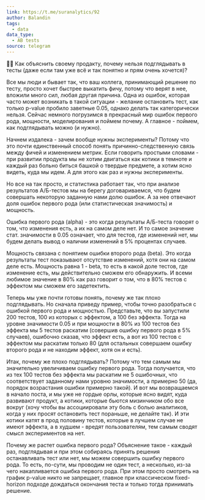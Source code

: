 ```yaml
---
link: https://t.me/suranalytics/92
author: Balandin
tags:
  - data
data_type:
  - AB tests
source: telegram
---
```

🤦‍♂️ Как объяснить своему продакту, почему нельзя подглядывать в тесты (даже если там уже всё и так понятно и прям очень хочется)?

Все мы люди и бывает так, что ваш коллега, принимающий решение по тесту, просто хочет быстрее выкатить фичу, потому что верят в нее, вложили много сил, любая другая причина. Одна из ошибок, которая часто может возникать в такой ситуации - желание остановить тест, как только p-value пробило заветные 0.05, однако делать так категорически нельзя. Сейчас немного погрузимся в прекрасный мир ошибок первого рода, мощности, моделирования и поймем почему. А главное - поймем, как подглядывать можно (и нужно). 

Начнем издалека - зачем вообще нужны эксперименты? Потому что это почти единственный способ понять причинно-следственную связь между фичей и изменением метрик. Если говорить простыми словами - при развитии продукта мы не хотим двигаться как котики в темноте и каждый раз больно биться башкой о твердые предмете, а хотим ясно видеть, куда мы идем. А для этого как раз и нужны эксперименты. 

Но все на так просто, и статистика работает так, что при анализе результатов А/Б-тестов мы на берегу договариваемся, что будем совершать некоторую заданную нами долю ошибок. А за нее отвечают доля ошибок первого рода (или статистическая значимость) и мощность. 

Ошибка первого рода (alpha) - это когда результаты А/Б-теста говорят о том, что изменения есть, а их на самом деле нет. И то самое значение стат. значимости в 0.05 означает, что для тестов, где изменений нет, мы будем делать вывод о наличии изменений в 5% процентах случаев.  

Мощность связана с понятием ошибки второго рода (beta).  Это когда результаты тест показывают отсутствие изменений, хотя они на самом деле есть. Мощность равна 1 - beta, то есть в какой доле тестов, где изменение есть, мы действительно сможем его обнаружить. И всеми любимое значение в 80% как раз говорит о том, что в 80% тестов с эффектом мы сможем его задетектить. 

Теперь мы уже почти готовы понять, почему же так плохо подглядывать. Но сначала приведу пример, чтобы точно разобраться с ошибкой первого рода и мощностью. Представьте, что вы запустили 200 тестов, 100 из которых с эффектом, а 100 без эффекта. Тогда на уровне значимости 0.05 и при мощности в 80% из 100 тестов без эффекта мы 5 тестов раскатим (совершив ошибку первого рода в 5% случаев), ошибочно сказав, что эффект есть, а вот из 100 тестов с эффектом мы раскатим только 80 (для остальных совершаем ошибку второго рода и не находим эффект, хотя он и есть).

Итак, почему же плохо подглядывать? Потому что тем самым мы значительно увеличиваем ошибку первого рода. Тогда получается, что из тех 100 тестов без эффекта мы раскатим не 5 ошибочных, что соответствует заданному нами уровню значимости, а примерно 50 (да, порядок возрастания ошибки примерно такой). И вот мы возвращаемся в начало поста, и мы уже не гордые орлы, которые ясно видят, куда развивают продукт, а котики, которые бьются мизинчиком обо все вокруг (хочу чтобы вы ассоциировали эту боль с болью аналитиков, когда у них просят остановить тест пораньше, не делайте так). И эти котики катят в прод половину тестов, которые в лучшем случае не имеют эффекта, а в худшем - вредят пользователям, тем самым сводят смысл экспериментов на нет. 

Почему же растет ошибка первого рода? Объяснение такое - каждый раз, подглядывая и при этом собираясь принять решения останавливать тест или нет, мы можем совершить ошибку первого рода. То есть, по-сути, мы проводим не один тест, а несколько, из-за чего накапливается ошибка первого рода. При этом просто смотреть на график p-value никто не запрещает, главное при классическом fixed-horizon подходе дождаться окончания теста и только тогда принимать решение.